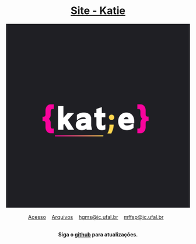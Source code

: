 <div align="center">
	<h1>
	<a href = "https://sites.google.com/ic.ufal.br/katie/">
	 Site - Katie
	</a> 
	</h1>
</div>
<div align="center">
	<a href="//www.google.com"><img style="width:100;" src="resources/img/KATIE.png" class="media-object img-responsive img-thumbnail"></a>
<br>
</div>

<p align="center">
	<a href="https://sites.google.com/ic.ufal.br/katie/">Acesso</a>&nbsp;&nbsp;&nbsp;
	<a href=https://github.com/mffdsp/site-katie/tree/master/resources/img">Arquivos</a>&nbsp;&nbsp;&nbsp;
	<a href="mailto:hgms@ic.ufal.br" >hgms@ic.ufal.br</a>&nbsp;&nbsp;&nbsp;
	<a href="mailto:mffsp@ic.ufal.br" >mffsp@ic.ufal.br</a>&nbsp;&nbsp;&nbsp;
	
	
</p>

<br>

<div align="center">
	<b>Siga o <a href="https://github.com/mffds/site-katiep"> github</a> para atualizações.</b>
</div>
